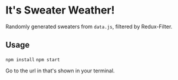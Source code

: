 # It's Sweater Weather!

Randomly generated sweaters from `data.js`, filtered by Redux-Filter.

## Usage

`npm install`
`npm start`

Go to the url in that's shown in your terminal.